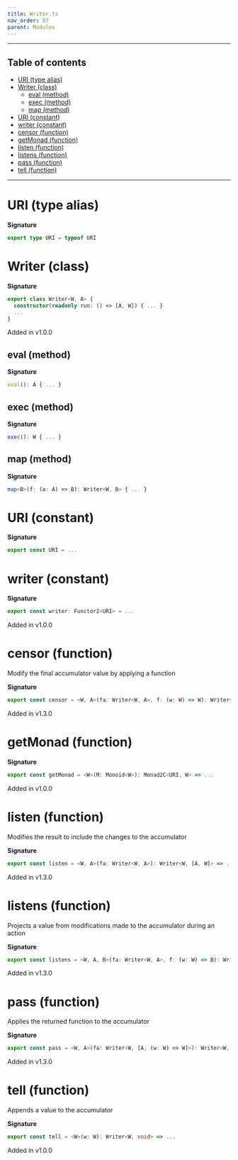 ```yaml
---
title: Writer.ts
nav_order: 97
parent: Modules
---
```


---

<h2 class="text-delta">Table of contents</h2>

- [URI (type alias)](#uri-type-alias)
- [Writer (class)](#writer-class)
  - [eval (method)](#eval-method)
  - [exec (method)](#exec-method)
  - [map (method)](#map-method)
- [URI (constant)](#uri-constant)
- [writer (constant)](#writer-constant)
- [censor (function)](#censor-function)
- [getMonad (function)](#getmonad-function)
- [listen (function)](#listen-function)
- [listens (function)](#listens-function)
- [pass (function)](#pass-function)
- [tell (function)](#tell-function)

---

# URI (type alias)

**Signature**

```ts
export type URI = typeof URI
```

# Writer (class)

**Signature**

```ts
export class Writer<W, A> {
  constructor(readonly run: () => [A, W]) { ... }
  ...
}
```

Added in v1.0.0

## eval (method)

**Signature**

```ts
eval(): A { ... }
```

## exec (method)

**Signature**

```ts
exec(): W { ... }
```

## map (method)

**Signature**

```ts
map<B>(f: (a: A) => B): Writer<W, B> { ... }
```

# URI (constant)

**Signature**

```ts
export const URI = ...
```

# writer (constant)

**Signature**

```ts
export const writer: Functor2<URI> = ...
```

Added in v1.0.0

# censor (function)

Modify the final accumulator value by applying a function

**Signature**

```ts
export const censor = <W, A>(fa: Writer<W, A>, f: (w: W) => W): Writer<W, A> => ...
```

Added in v1.3.0

# getMonad (function)

**Signature**

```ts
export const getMonad = <W>(M: Monoid<W>): Monad2C<URI, W> => ...
```

Added in v1.0.0

# listen (function)

Modifies the result to include the changes to the accumulator

**Signature**

```ts
export const listen = <W, A>(fa: Writer<W, A>): Writer<W, [A, W]> => ...
```

Added in v1.3.0

# listens (function)

Projects a value from modifications made to the accumulator during an action

**Signature**

```ts
export const listens = <W, A, B>(fa: Writer<W, A>, f: (w: W) => B): Writer<W, [A, B]> => ...
```

Added in v1.3.0

# pass (function)

Applies the returned function to the accumulator

**Signature**

```ts
export const pass = <W, A>(fa: Writer<W, [A, (w: W) => W]>): Writer<W, A> => ...
```

Added in v1.3.0

# tell (function)

Appends a value to the accumulator

**Signature**

```ts
export const tell = <W>(w: W): Writer<W, void> => ...
```

Added in v1.0.0
